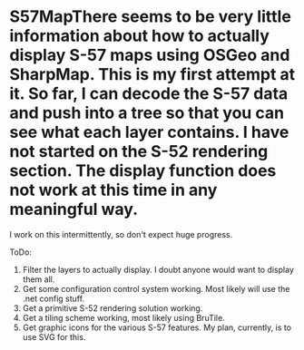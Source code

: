 # S57MapThere seems to be very little information about how to actually display S-57 maps using OSGeo and SharpMap. This is my first attempt at it. So far, I can decode the S-57 data and push into a tree so that you can see what each layer contains. I have not started on the S-52 rendering section. The display function does not work at this time in any meaningful way.

I work on this intermittently, so don't expect huge progress.

ToDo: 
1. Filter the layers to actually display. I doubt anyone would want to display them all. 
2. Get some configuration control system working.  Most likely will use the .net config stuff.
3. Get a primitive S-52 rendering solution working. 
4. Get a tiling scheme working, most likely using BruTile. 
5. Get graphic icons for the various S-57 features. My plan, currently, is to use SVG for this.
